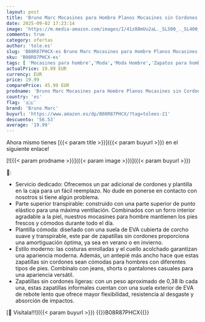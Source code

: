 ```yaml
---
layout: post
title: 'Bruno Marc Mocasines para Hombre Planos Mocasines sin Cordones Zapatos Clásicos Casual de Confort Suave Negro BLS211 Talla 41.5EU/8.5US'
date: 2025-09-02 17:23:14
image: 'https://m.media-amazon.com/images/I/41z88mUu2aL._SL500_._SL400_.jpg'
comments: true
category: ofertas
author: 'tole.es'
slug: 'B08R87PHCX-es Bruno Marc Mocasines para Hombre Planos Mocasines sin...'
sku: 'B08R87PHCX-es'
tags: [ 'Mocasines para hombre','Moda','Moda Hombre','Zapatos para hombre','bruno marc','zapatos','🇪🇸', ]
actualPrice: 19.99 EUR
currency: EUR
price: 19.99
comparePrice: 45.99 EUR
prodname: 'Bruno Marc Mocasines para Hombre Planos Mocasines sin Cordones Zapatos Clásicos Casual de Confort Suave Negro BLS211 Talla 41.5EU/8.5US'
country: 'es'
flag: '🇪🇸'
brand: 'Bruno Marc'
buyurl: 'https://www.amazon.es/dp/B08R87PHCX/?tag=tolees-21'
descuento: '56.53'
average: '19.99'
---
```


Ahora mismo tienes [{{< param title >}}]({{< param buyurl >}}) en el siguiente enlace!

[![{{< param prodname >}}]({{< param image >}})]({{< param buyurl >}})

🔎:

- Servicio dedicado: Ofrecemos un par adicional de cordones y plantilla en la caja para un fácil reemplazo. No dude en ponerse en contacto con nosotros si tiene algún problema.
- Parte superior transpirable: construido con una parte superior de punto elástico para una máxima ventilación. Combinados con un forro interior agradable a la piel, nuestros mocasines para hombre mantienen los pies frescos y cómodos durante todo el día.
- Plantilla cómoda: diseñado con una suela de EVA cubierta de corcho suave y transpirable, este par de zapatillas sin cordones proporciona una amortiguación óptima, ya sea en verano o en invierno.
- Estilo moderno: las costuras enrolladas y el cuello acolchado garantizan una apariencia moderna. Además, un antepié más ancho hace que estas zapatillas sin cordones sean cómodas para hombres con diferentes tipos de pies. Combínalo con jeans, shorts o pantalones casuales para una apariencia versátil.
- Zapatillas sin cordones ligeras: con un peso aproximado de 0,38 lb cada una, estas zapatillas informales cuentan con una suela exterior de EVA de rebote lento que ofrece mayor flexibilidad, resistencia al desgaste y absorción de impactos.

[🛒 Visítala!!!]({{< param buyurl >}})
{{<world>}}B08R87PHCX{{</world>}}
